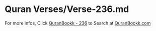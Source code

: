 # Quran Verses/Verse-236.md 

For more infos, Click [QuranBookk - 236](https://www.quranbookk.com/quran/search?q=236) to Search at [QuranBookk.com](http://quranbookk.com/)